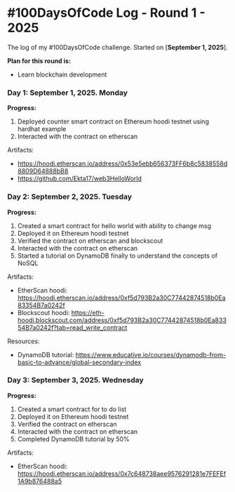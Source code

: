 # #100DaysOfCode Log - Round 1 - 2025

The log of my #100DaysOfCode challenge. Started on [**September 1, 2025**].

**Plan for this round is:** 
- Learn blockchain development

### Day 1: September 1, 2025. Monday

**Progress:**

1. Deployed counter smart contract on Ethereum hoodi testnet using hardhat example
2. Interacted with the contract on etherscan

Artifacts: 
- https://hoodi.etherscan.io/address/0x53e5ebb656373FF6b8c5838558d8809D64888bB8
- https://github.com/Ekta17/web3HelloWorld

### Day 2: September 2, 2025. Tuesday

**Progress:**

1. Created a smart contract for hello world with ability to change msg
2. Deployed it on Ethereum hoodi testnet
3. Verified the contract on etherscan and blockscout
4. Interacted with the contract on etherscan
5. Started a tutorial on DynamoDB finally to understand the concepts of NoSQL

Artifacts:
- EtherScan hoodi: https://hoodi.etherscan.io/address/0xf5d793B2a30C77442874518b0Ea83354B7a0242f
- Blockscout hoodi: https://eth-hoodi.blockscout.com/address/0xf5d793B2a30C77442874518b0Ea83354B7a0242f?tab=read_write_contract

Resources: 
- DynamoDB tutorial: https://www.educative.io/courses/dynamodb-from-basic-to-advance/global-secondary-index

### Day 3: September 3, 2025. Wednesday

**Progress:**

1. Created a smart contract for to do list 
2. Deployed it on Ethereum hoodi testnet
3. Verified the contract on etherscan 
4. Interacted with the contract on etherscan
5. Completed DynamoDB tutorial by 50%

Artifacts:
- EtherScan hoodi: https://hoodi.etherscan.io/address/0x7c648738aee9576291281e7FEFEf1A9b876488a5



